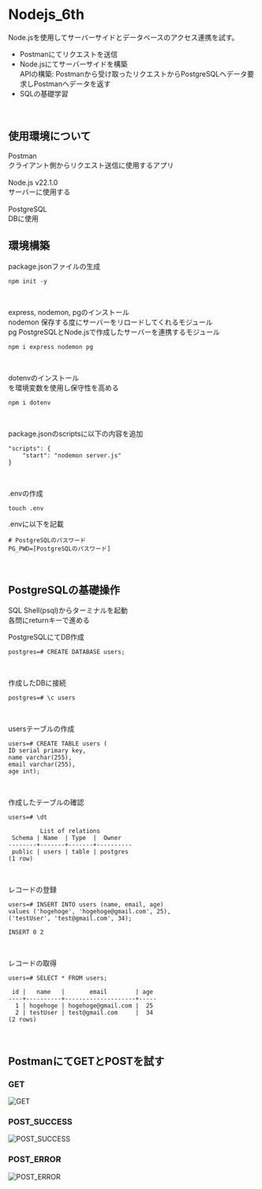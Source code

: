 # Nodejs_6th
Node.jsを使用してサーバーサイドとデータベースのアクセス連携を試す。
<br>
- Postmanにてリクエストを送信
- Node.jsにてサーバーサイドを構築<br>
  APIの構築: Postmanから受け取ったリクエストからPostgreSQLへデータ要求しPostmanへデータを返す<br>
- SQLの基礎学習
<br>

## 使用環境について
Postman<br>
クライアント側からリクエスト送信に使用するアプリ<br>
<br>
Node.js v22.1.0<br>
サーバーに使用する<br>
<br>
PostgreSQL<br>
DBに使用<br>

## 環境構築
package.jsonファイルの生成<br>

```
npm init -y
```

<br>

express, nodemon, pgのインストール<br>
nodemon 保存する度にサーバーをリロードしてくれるモジュール<br>
pg PostgreSQLとNode.jsで作成したサーバーを連携するモジュール<br>

```
npm i express nodemon pg
```

<br>

dotenvのインストール<br>
を環境変数を使用し保守性を高める<br>

```
npm i dotenv
```

<br>

package.jsonのscriptsに以下の内容を追加

```
"scripts": {
    "start": "nodemon server.js"
}
```

<br>

.envの作成<br>

```
touch .env
```
.envに以下を記載<br>

```
# PostgreSQLのパスワード
PG_PWD=[PostgreSQLのパスワード]
```

<br>

## PostgreSQLの基礎操作

SQL Shell(psql)からターミナルを起動
<br>
各問にreturnキーで進める<br>

PostgreSQLにてDB作成

```
postgres=# CREATE DATABASE users;
```

<br>

作成したDBに接続

```
postgres=# \c users
```

<br>

usersテーブルの作成

```
users=# CREATE TABLE users (
ID serial primary key,
name varchar(255),
email varchar(255),
age int);
```

<br>

作成したテーブルの確認

```
users=# \dt
```
```
         List of relations
 Schema | Name  | Type  |  Owner   
--------+-------+-------+----------
 public | users | table | postgres
(1 row)
```
<br>

レコードの登録

```
users=# INSERT INTO users (name, email, age)
values ('hogehoge', 'hogehoge@gmail.com', 25),
('testUser', 'test@gmail.com', 34);
```
```
INSERT 0 2
```

<br>

レコードの取得<br>

```
users=# SELECT * FROM users;
```
```
 id |   name   |       email        | age 
----+----------+--------------------+-----
  1 | hogehoge | hogehoge@gmail.com |  25
  2 | testUser | test@gmail.com     |  34
(2 rows)
```

<br>

## PostmanにてGETとPOSTを試す

### GET

![GET](https://github.com/user-attachments/assets/20b33e9d-7646-4b0f-8745-57170c1fdca4)

### POST_SUCCESS

![POST_SUCCESS](https://github.com/user-attachments/assets/be7c3218-b6ca-46cc-98c3-8e830f2d0287)

### POST_ERROR

![POST_ERROR](https://github.com/user-attachments/assets/7666917d-4fb4-46d7-a4ed-95d6fa0cd02a)
